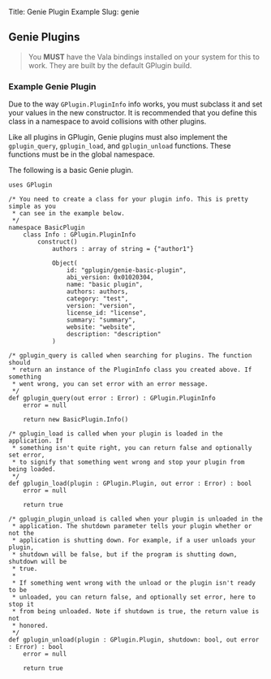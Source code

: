Title: Genie Plugin Example
Slug: genie

## Genie Plugins

> You **MUST** have the Vala bindings installed on your system for this to
> work. They are built by the default GPlugin build.

### Example Genie Plugin

Due to the way `GPlugin.PluginInfo` info works, you must subclass it and set
your values in the new constructor. It is recommended that you define this
class in a namespace to avoid collisions with other plugins.

Like all plugins in GPlugin, Genie plugins must also implement the
`gplugin_query`, `gplugin_load`, and `gplugin_unload` functions. These
functions must be in the global namespace.

The following is a basic Genie plugin.

```genie
uses GPlugin

/* You need to create a class for your plugin info. This is pretty simple as you
 * can see in the example below.
 */
namespace BasicPlugin
	class Info : GPlugin.PluginInfo
		construct()
			authors : array of string = {"author1"}

			Object(
				id: "gplugin/genie-basic-plugin",
				abi_version: 0x01020304,
				name: "basic plugin",
				authors: authors,
				category: "test",
				version: "version",
				license_id: "license",
				summary: "summary",
				website: "website",
				description: "description"
			)

/* gplugin_query is called when searching for plugins. The function should
 * return an instance of the PluginInfo class you created above. If something
 * went wrong, you can set error with an error message.
 */
def gplugin_query(out error : Error) : GPlugin.PluginInfo
	error = null

	return new BasicPlugin.Info()

/* gplugin_load is called when your plugin is loaded in the application. If
 * something isn't quite right, you can return false and optionally set error,
 * to signify that something went wrong and stop your plugin from being loaded.
 */
def gplugin_load(plugin : GPlugin.Plugin, out error : Error) : bool
	error = null

	return true

/* gplugin_plugin_unload is called when your plugin is unloaded in the
 * application. The shutdown parameter tells your plugin whether or not the
 * application is shutting down. For example, if a user unloads your plugin,
 * shutdown will be false, but if the program is shutting down, shutdown will be
 * true.
 *
 * If something went wrong with the unload or the plugin isn't ready to be
 * unloaded, you can return false, and optionally set error, here to stop it
 * from being unloaded. Note if shutdown is true, the return value is not
 * honored.
 */
def gplugin_unload(plugin : GPlugin.Plugin, shutdown: bool, out error : Error) : bool
	error = null

	return true
```

